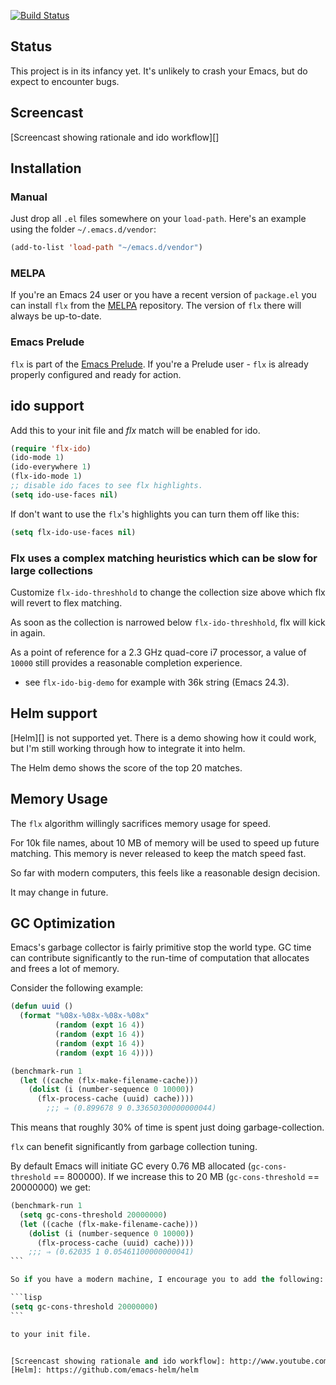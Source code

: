 [![Build Status](https://travis-ci.org/lewang/flx.png)](http://travis-ci.org/lewang/flx)

## Status

This project is in its infancy yet.  It's unlikely to crash your Emacs, but do
expect to encounter bugs.

## Screencast

[Screencast showing rationale and ido workflow][]

## Installation

### Manual

Just drop all `.el` files somewhere on your `load-path`. Here's an
example using the folder `~/.emacs.d/vendor`:

```lisp
(add-to-list 'load-path "~/emacs.d/vendor")
```

### MELPA

If you're an Emacs 24 user or you have a recent version of `package.el`
you can install `flx` from the
[MELPA](http://melpa.milkbox.net) repository. The version of
`flx` there will always be up-to-date.

### Emacs Prelude

`flx` is part of the
[Emacs Prelude](https://github.com/bbatsov/prelude). If you're a Prelude
user - `flx` is already properly configured and ready for
action.

## ido support

Add this to your init file and *flx* match will be enabled for ido.

```lisp
(require 'flx-ido)
(ido-mode 1)
(ido-everywhere 1)
(flx-ido-mode 1)
;; disable ido faces to see flx highlights.
(setq ido-use-faces nil)
```

If don't want to use the `flx`'s highlights you can turn them off like this:

```lisp
(setq flx-ido-use-faces nil)
```

### Flx uses a complex matching heuristics which can be slow for large collections

Customize `flx-ido-threshhold` to change the collection size above which flx
will revert to flex matching.

As soon as the collection is narrowed below `flx-ido-threshhold`, flx will
kick in again.

As a point of reference for a 2.3 GHz quad-core i7 processor, a value of
`10000` still provides a reasonable completion experience.

- see `flx-ido-big-demo` for example with 36k string (Emacs 24.3).



## Helm support

[Helm][] is not supported yet.  There is a demo showing how it could work, but I'm
still working through how to integrate it into helm.

The Helm demo shows the score of the top 20 matches.

## Memory Usage

The `flx` algorithm willingly sacrifices memory usage for speed.

For 10k file names, about 10 MB of memory will be used to speed up future
matching.  This memory is never released to keep the match speed fast.

So far with modern computers, this feels like a reasonable design decision.

It may change in future.

## GC Optimization

Emacs's garbage collector is fairly primitive stop the world type.  GC time can
contribute significantly to the run-time of computation that allocates and
frees a lot of memory.

Consider the following example:

```lisp
(defun uuid ()
  (format "%08x-%08x-%08x-%08x"
          (random (expt 16 4))
          (random (expt 16 4))
          (random (expt 16 4))
          (random (expt 16 4))))

(benchmark-run 1
  (let ((cache (flx-make-filename-cache)))
    (dolist (i (number-sequence 0 10000))
      (flx-process-cache (uuid) cache))))
        ;;; ⇒ (0.899678 9 0.33650300000000044)
```

This means that roughly 30% of time is spent just doing garbage-collection.

`flx` can benefit significantly from garbage collection tuning.

By default Emacs will initiate GC every 0.76 MB allocated (`gc-cons-threshold`
== 800000).  If we increase this to 20 MB (`gc-cons-threshold` == 20000000)
we get:

````lisp
(benchmark-run 1
  (setq gc-cons-threshold 20000000)
  (let ((cache (flx-make-filename-cache)))
    (dolist (i (number-sequence 0 10000))
      (flx-process-cache (uuid) cache))))
    ;;; ⇒ (0.62035 1 0.05461100000000041)
```

So if you have a modern machine, I encourage you to add the following:

```lisp
(setq gc-cons-threshold 20000000)
```

to your init file.


[Screencast showing rationale and ido workflow]: http://www.youtube.com/watch?v=_swuJ1RuMgk
[Helm]: https://github.com/emacs-helm/helm
